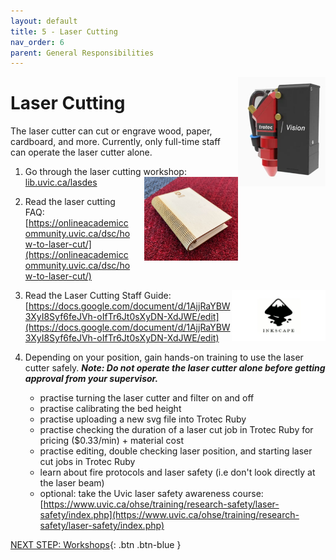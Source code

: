 ```yaml
---
layout: default
title: 5 - Laser Cutting
nav_order: 6
parent: General Responsibilities
---
```

<img src="images/5-trotec laser.png" style="float:right;width:140px;" alt="trotec laser">

# Laser Cutting

The laser cutter can cut or engrave wood, paper, cardboard, and more.  Currently, only full-time staff can operate the laser cutter alone.

1. Go through the laser cutting workshop: [lib.uvic.ca/lasdes](https://uviclibraries.github.io/laser/) <img src="images/5-laser_book.jpg" style="float:right;margin-left:20px;width:150px;" alt="inkscape">

2. Read the laser cutting FAQ: [https://onlineacademiccommunity.uvic.ca/dsc/how-to-laser-cut/](https://onlineacademiccommunity.uvic.ca/dsc/how-to-laser-cut/)

    <img src="images/5-inkscape-logo.png" style="float:right;width:150px;" alt="inkscape">

3. Read the Laser Cutting Staff Guide: [https://docs.google.com/document/d/1AjjRaYBW3XyI8Syf6feJVh-oIfTr6Jt0sXyDN-XdJWE/edit](https://docs.google.com/document/d/1AjjRaYBW3XyI8Syf6feJVh-oIfTr6Jt0sXyDN-XdJWE/edit)

4. Depending on your position, gain hands-on training to use the laser cutter safely.  **_Note: Do not operate the laser cutter alone before getting approval from your supervisor._**
    - practise turning the laser cutter and filter on and off
    - practise calibrating the bed height
    - practise uploading a new svg file into Trotec Ruby
    - practise checking the duration of a laser cut job in Trotec Ruby for pricing ($0.33/min) + material cost
    - practise editing, double checking laser position, and starting laser cut jobs in Trotec Ruby
    - learn about fire protocols and laser safety (i.e don't look directly at the laser beam)
    - optional: take the Uvic laser safety awareness course: [https://www.uvic.ca/ohse/training/research-safety/laser-safety/index.php](https://www.uvic.ca/ohse/training/research-safety/laser-safety/index.php)

[NEXT STEP: Workshops](6-workshop.html){: .btn .btn-blue }
